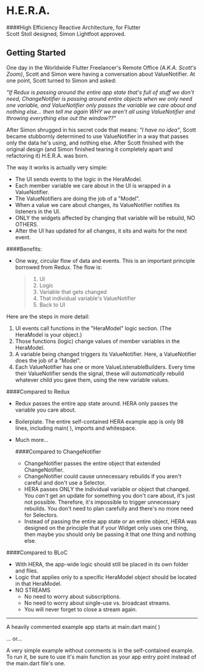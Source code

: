 # H.E.R.A.

####High Efficiency Reactive Architecture, for Flutter  
Scott Stoll designed, Simon Lightfoot approved.

## Getting Started

One day in the Worldwide Flutter Freelancer's Remote Office _(A.K.A. Scott's Zoom)_, Scott and Simon were having a conversation about ValueNotifier. At one point, Scott turned to Simon and asked: 

_"If Redux is passing around the entire app state that's full of stuff we don't need, ChangeNotifier is passing around entire objects when we only need one variable, and ValueNotifier  only passes the variable we care about and nothing else... then tell me again WHY we aren't all using ValueNotifier and throwing everything else out the window??"_

After Simon shrugged in his secret code that means: _"I have no idea"_, Scott became stubbornly determined to use ValueNotifier in a way that passes only the data he's using, and nothing else. After Scott finished with the original design (and Simon finished tearing it completely apart and refactoring it) H.E.R.A. was born.

The way it works is actually very simple:
 
- The UI sends events to the logic in the HeraModel.
- Each member variable we care about in the UI is wrapped in a ValueNotifier.
- The ValueNotifiers are doing the job of a "Model".
- When a value we care about changes, its ValueNotifier notifies its listeners in the UI.
- ONLY the widgets affected by changing that variable will be rebuild, NO OTHERS.
- After the UI has updated for all changes, it sits and waits for the next event.  
  
 ####Benefits:  
 * One way, circular flow of data and events. This is an important principle borrowed from Redux. The flow is:  
 
     > 1. UI 
     >2. Logic 
    > 3. Variable that gets changed 
    > 4. That individual variable's ValueNotifier 
    > 5. Back to UI 

Here are the steps in more detail:
1. UI events call functions in the "HeraModel" logic section. (The HeraModel is your object.)
2. Those functions (logic)  change values of member variables in the HeraModel.
3. A variable being changed triggers its ValueNotifier. Here, a ValueNotifier does the job of a "Model".
4. Each ValueNotifier has one or more ValueListenableBuilders. Every time their ValueNotifier sends the signal, these will *automatically* rebuild whatever child you gave them, using the new variable values.  
  
####Compared to Redux
- Redux passes the entire app state around. HERA only passes the variable you care about.
-  Boilerplate. The entire self-contained HERA example app is only 98 lines, including
        main( ), imports and whitespace.
- Much more...  




  ####Compared to ChangeNotifier
   - ChangeNotifier passes the entire object that extended ChangeNotifier.
   - ChangeNotifier could cause unnecessary rebuilds if you aren't careful and don't use a Selector.
   - HERA passes ONLY the individual variable or object that changed.
          You *can't* get an update for something you don't care about, it's just not possible.
          Therefore, it's impossible to trigger unnecessary rebuilds. You don't need to plan carefully and there's no more need for Selectors.

   *  Instead of passing the entire app state or an entire object, HERA was designed on the principle that if your Widget only uses one thing, then maybe you should only be passing it that one thing and nothing else.

####Compared to BLoC
   - With HERA, the app-wide logic should still be placed in its own folder and files.
   - Logic that applies only to a specific HeraModel object should be located in that HeraModel.
   - NO STREAMS
        - No need to worry about subscriptions.
        - No need to worry about single-use vs. broadcast streams.
        - You will never forget to close a stream again.
  ---
A heavily commented example app starts at main.dart main( )  

... or...  

A very simple example without comments is in the self-contained example. To run it, be sure to use it's main function as your app entry point instead of the main.dart file's one.
